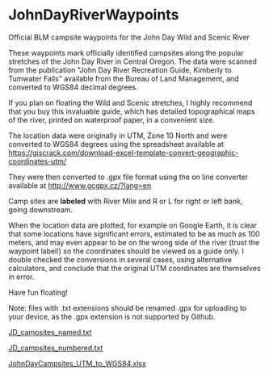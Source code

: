 # JohnDayRiverWaypoints
Official BLM campsite waypoints for the John Day Wild and Scenic River

These waypoints mark officially identified campsites along the popular stretches of the John Day River in Central Oregon. The data were scanned from the publication "John Day River Recreation Guide, Kimberly to Tumwater Falls" available from the Bureau of Land Management, and converted to WGS84 decimal degrees. 

If you plan on floating the Wild and Scenic stretches, I highly recommend that you buy this invaluable guide, which has detailed topographical maps of the river, printed on waterproof paper, in a convenient size.

The location data were originally in UTM, Zone 10 North and were converted to WGS84 degrees using the spreadsheet available at https://giscrack.com/download-excel-template-convert-geographic-coordinates-utm/

They were then converted to .gpx file format using the on line converter available at http://www.gcgpx.cz/?lang=en

Camp sites are **labeled** with River Mile and R or L for right or left bank, going downstream.

When the location data are plotted, for example on Google Earth, it is clear that some locations have significant errors, estimated to be as much as 100 meters, and may even appear to be on the wrong side of the river (trust the waypoint label!) so the coordinates should be viewed as a guide only. I double checked the conversions in several cases, using alternative calculators, and conclude that the original UTM coordinates are themselves in error.

Have fun floating!

Note: files with .txt extensions should be renamed .gpx for uploading to your device, as the .gpx extension is not supported by Github.

[JD_campsites_named.txt](https://github.com/jremington/JohnDayRiverWaypoints/files/6449219/JD_campsites_named.txt)

[JD_campsites_numbered.txt](https://github.com/jremington/JohnDayRiverWaypoints/files/6449220/JD_campsites_numbered.txt)

[JohnDayCampsites_UTM_to_WGS84.xlsx](https://github.com/jremington/JohnDayRiverWaypoints/files/6449221/JohnDayCampsites_UTM_to_WGS84.xlsx)
